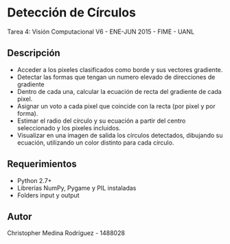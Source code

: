 # Detección de Círculos

Tarea 4: Visión Computacional V6 - ENE-JUN 2015 - FIME - UANL

## Descripción

- Acceder a los pixeles clasificados como borde y sus vectores gradiente.
- Detectar las formas que tengan un numero elevado de direcciones de gradiente
- Dentro de cada una, calcular la ecuación de recta del gradiente de cada pixel.
- Asignar un voto a cada pixel que coincide con la recta (por pixel y por forma).
- Estimar el radio del círculo y su ecuación a partir del centro seleccionado y los pixeles incluidos.
- Visualizar en una imagen de salida los círculos detectados, dibujando su ecuación, utilizando un color distinto para cada círculo.

## Requerimientos

- Python 2.7+
- Librerías NumPy, Pygame y PIL instaladas
- Folders input y output

## Autor

Christopher Medina Rodríguez - 1488028